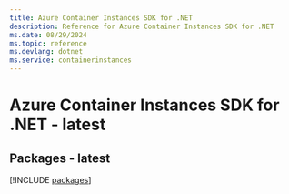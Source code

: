 ```yaml
---
title: Azure Container Instances SDK for .NET
description: Reference for Azure Container Instances SDK for .NET
ms.date: 08/29/2024
ms.topic: reference
ms.devlang: dotnet
ms.service: containerinstances
---
```

# Azure Container Instances SDK for .NET - latest
## Packages - latest
[!INCLUDE [packages](container-instances-index.md)]